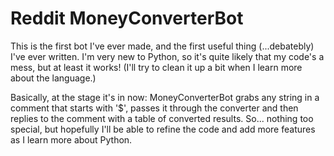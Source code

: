 # Reddit MoneyConverterBot
This is the first bot I've ever made, and the first useful thing (...debatebly) I've ever written. I'm very new to Python, so it's quite likely that my code's a mess, but at least it works! (I'll try to clean it up a bit when I learn more about the language.)

Basically, at the stage it's in now:
MoneyConverterBot grabs any string in a comment that starts with '$', passes it through the converter and then replies to the comment with a table of converted results.
So... nothing too special, but hopefully I'll be able to refine the code and add more features as I learn more about Python.
